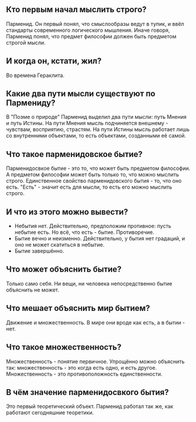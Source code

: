 ## Кто первым начал мыслить строго?
Парменид. Он первый понял, что смыслообразы ведут в тупик, и ввёл стандарты современного логического мышления. Иначе говоря, Парменид понял, что предмет философии должен быть предметом строгой мысли.

## И когда он, кстати, жил?
Во времена Гераклита.

## Какие два пути мысли существуют по Пармениду?
В "Поэме о природе" Парменид выделил два пути мысли: путь Мнения и путь Истины. На пути Мнения мысль подчиняется внешнему - чувствам, восприятию, страстям. На пути Истины мысль работает лишь со внутренними объектами, то есть объектами, созданными её самой.

## Что такое парменидовское бытие?
Парменидосвкое бытие - это то, что может быть предметом философии. А предметом философии может быть только то, что можно мыслить строго. Единственное свойство парменидовского бытия - то, что оно есть. "Есть" - значит есть для мысли, то есть его можно мыслить строго.

## И что из этого можно вывести?
* Небытия нет. Действительно, предположим противное: пусть небытие есть. Но всё, что есть - бытие. Противоречие.
* Бытие вечно и неизменно. Действительно, у бытия нет градаций, и оно не может скатиться в небытие.
* Бытие завершённо.

## Что может объяснить бытие?
Только само себя. Ни вещи, ни человека непосредственно бытие объяснить не может.

## Что мешает объяснить мир бытием?
Движение и множественность. В мире они вроде как есть, а в бытии - нет.

## Что такое множественность?
Множественность - понятие первичное. Упрощённо можно объяснить так: множественность - это когда есть одно, и есть другое. Множественность - это противоположность единственности.

## В чём значение парменидосвкого бытия?
Это первый теоретический объект. Парменид работал так же, как работают сегодняшние теоретики.
